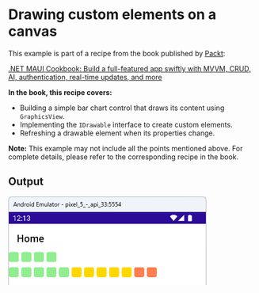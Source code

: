# Drawing custom elements on a canvas 
This example is part of a recipe from the book published by [Packt](https://www.packtpub.com/en-us?utm_source=github):

[.NET MAUI Cookbook: Build a full-featured app swiftly with MVVM, CRUD, AI, authentication, real-time updates, and more](https://www.amazon.com/NET-MAUI-Cookbook-authentication-interactivity/dp/1835461123)

**In the book, this recipe covers:**
* Building a simple bar chart control that draws its content using `GraphicsView`.
* Implementing the `IDrawable` interface to create custom elements.
* Refreshing a drawable element when its properties change.

**Note:** This example may not include all the points mentioned above. For complete details, please refer to the corresponding recipe in the book.
## Output
![Custom Segmented Bar Chart](/Images/Segmented%20Bar%20Chart.png)
